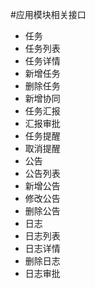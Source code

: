 #应用模块相关接口
* 任务
 * 任务列表
 * 任务详情
 * 新增任务
 * 删除任务
 * 新增协同
 * 任务汇报
 * 汇报审批
 * 任务提醒
 * 取消提醒
* 公告
 * 公告列表
 * 新增公告
 * 修改公告
 * 删除公告
* 日志
 * 日志列表
 * 日志详情
 * 删除日志
 * 日志审批